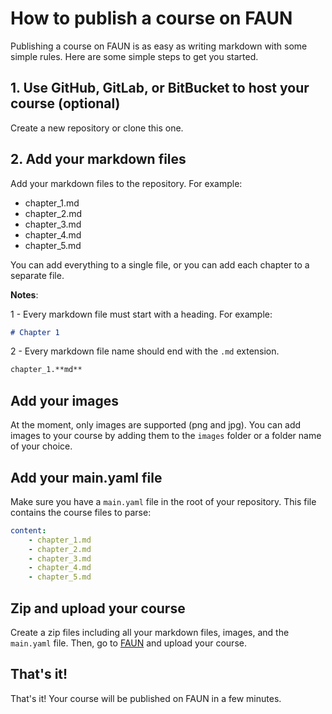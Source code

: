 # How to publish a course on FAUN

Publishing a course on FAUN is as easy as writing markdown with some simple rules. Here are some simple steps to get you started.

## 1. Use GitHub, GitLab, or BitBucket to host your course (optional)

Create a new repository or clone this one.

## 2. Add your markdown files

Add your markdown files to the repository. For example:

- chapter_1.md
- chapter_2.md
- chapter_3.md
- chapter_4.md
- chapter_5.md

You can add everything to a single file, or you can add each chapter to a separate file.

**Notes**:

1 - Every markdown file must start with a heading. For example:

```markdown
# Chapter 1
```

2 - Every markdown file name should end with the `.md` extension. 

```markdown
chapter_1.**md**
```

## Add your images

At the moment, only images are supported (png and jpg). You can add images to your course by adding them to the `images` folder or a folder name of your choice.

## Add your main.yaml file

Make sure you have a `main.yaml` file in the root of your repository. This file contains the course files to parse:


```yaml
content:
    - chapter_1.md
    - chapter_2.md
    - chapter_3.md
    - chapter_4.md
    - chapter_5.md
```

## Zip and upload your course

Create a zip files including all your markdown files, images, and the `main.yaml` file. Then, go to [FAUN](https://faun.dev) and upload your course.

## That's it!

That's it! Your course will be published on FAUN in a few minutes.
